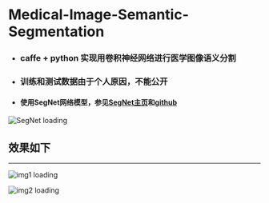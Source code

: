 # Medical-Image-Semantic-Segmentation

* ### caffe + python 实现用卷积神经网络进行医学图像语义分割

* ### 训练和测试数据由于个人原因，不能公开
* #### 使用SegNet网络模型，参见[SegNet主页](http://mi.eng.cam.ac.uk/projects/segnet/)和[github](https://github.com/alexgkendall/caffe-segnet)


![SegNet loading](https://github.com/SherlockUnknowEn/Medical-Image-Semantic-Segmentation/blob/master/img/SegNet.png "SegNet")

## 效果如下
---

![img1 loading](https://github.com/SherlockUnknowEn/Medical-Image-Semantic-Segmentation/blob/master/img/img1.png "img1")

![img2 loading](https://github.com/SherlockUnknowEn/Medical-Image-Semantic-Segmentation/blob/master/img/img2.png "img2")
